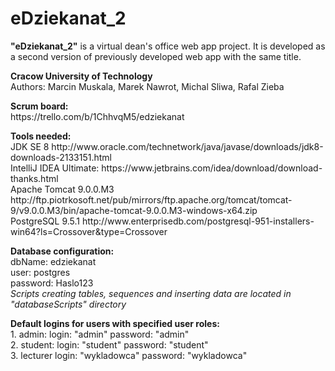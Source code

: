 # eDziekanat_2
<b>"eDziekanat_2"</b> is a virtual dean's office web app project. It is developed as a second version of previously developed web app with the same title.

<p><b>Cracow University of Technology</b><br>
Authors: Marcin Muskala, Marek Nawrot, Michal Sliwa, Rafal Zieba</p>

<p><b>Scrum board:</b><br>
https://trello.com/b/1ChhvqM5/edziekanat</p>

<p><b>Tools needed:</b><br>
JDK SE 8 http://www.oracle.com/technetwork/java/javase/downloads/jdk8-downloads-2133151.html<br>
IntelliJ IDEA Ultimate: https://www.jetbrains.com/idea/download/download-thanks.html<br>
Apache Tomcat 9.0.0.M3 http://ftp.piotrkosoft.net/pub/mirrors/ftp.apache.org/tomcat/tomcat-9/v9.0.0.M3/bin/apache-tomcat-9.0.0.M3-windows-x64.zip<br>
PostgreSQL 9.5.1 http://www.enterprisedb.com/postgresql-951-installers-win64?ls=Crossover&type=Crossover</p>

<p><b>Database configuration:</b><br>
dbName: edziekanat<br>
user: postgres<br>
password: Haslo123<br>
<i>Scripts creating tables, sequences and inserting data are located in "databaseScripts" directory</p></i>

<p><b>Default logins for users with specified user roles:</b><br>
1. admin: login: "admin" password: "admin"<br>
2. student: login: "student" password: "student"<br>
3. lecturer login: "wykladowca" password: "wykladowca"</p>
